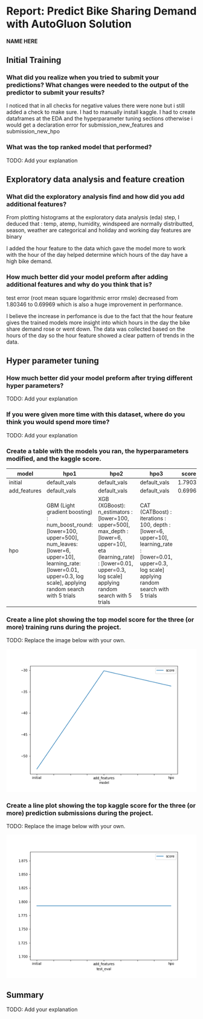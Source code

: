 # Report: Predict Bike Sharing Demand with AutoGluon Solution
#### NAME HERE

## Initial Training
### What did you realize when you tried to submit your predictions? What changes were needed to the output of the predictor to submit your results?
I noticed that in all checks for negative values there were none but i still added a check to make sure.
I had to manually install kaggle.
I had to create dataframes at the EDA and the hyperparameter tuning sections otherwise i would get a declaration error for submission_new_features and submission_new_hpo

### What was the top ranked model that performed?
TODO: Add your explanation

## Exploratory data analysis and feature creation
### What did the exploratory analysis find and how did you add additional features?
From plotting histograms at the exploratory data analysis (eda) step, I deduced that :
temp, atemp, humidity, windspeed are normally distributted, season, weather are categorical and
holiday and  working day features are binary

I added the hour feature to the data which gave the model more to work with the hour of the day helped determine which hours of the day have a high bike demand.

### How much better did your model preform after adding additional features and why do you think that is?
test error (root mean square logarithmic error rmsle) decreased from 1.80346 to 0.69969 which is also a huge improvement in performance.

I believe the increase in perfomance is due to the fact that the hour feature gives the trained models more insight into which hours in the day the bike share demand rose or went down. The data was collected based on the hours of the day so the hour feature showed a clear pattern of trends in the data.

## Hyper parameter tuning
### How much better did your model preform after trying different hyper parameters?
TODO: Add your explanation

### If you were given more time with this dataset, where do you think you would spend more time?
TODO: Add your explanation

### Create a table with the models you ran, the hyperparameters modified, and the kaggle score.
|model|hpo1|hpo2|hpo3|score|
|--|--|--|--|--|
| initial      | default_vals                                                                                                                                                                                    | default_vals                                                                                                                                                                         | default_vals                                                                                                                                             |  1.79039|
| add_features | default_vals                                                                                                                                                                                    | default_vals                                                                                                                                                                         | default_vals                                                                                                                                             | 0.69969 |
|hpo|GBM (Light gradient boosting) : num_boost_round: [lower=100, upper=500], num_leaves:[lower=6, upper=10], learning_rate:[lower=0.01, upper=0.3, log scale], applying random search with 5 trials | XGB (XGBoost): n_estimators : [lower=100, upper=500], max_depth : [lower=6, upper=10], eta (learning_rate) : [lower=0.01, upper=0.3, log scale] applying random search with 5 trials | CAT (CATBoost) : iterations : 100, depth : [lower=6, upper=10], learning_rate  : [lower=0.01, upper=0.3, log scale] applying random search with 5 trials |  |

### Create a line plot showing the top model score for the three (or more) training runs during the project.

TODO: Replace the image below with your own.

![model_train_score.png](img/model_train_score.png)

### Create a line plot showing the top kaggle score for the three (or more) prediction submissions during the project.

TODO: Replace the image below with your own.

![model_test_score.png](img/model_test_score.png)

## Summary
TODO: Add your explanation
